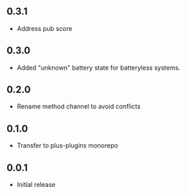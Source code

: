 ## 0.3.1

- Address pub score

## 0.3.0

- Added "unknown" battery state for batteryless systems.


## 0.2.0

- Rename method channel to avoid conflicts

## 0.1.0

- Transfer to plus-plugins monorepo

## 0.0.1

- Initial release
